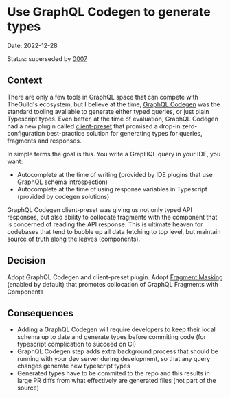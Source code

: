 # Use GraphQL Codegen to generate types

Date: 2022-12-28

Status: superseded by [0007](0007-adopt-gql.tada.md)

## Context

There are only a few tools in GraphQL space that can compete with TheGuild's ecosystem, but I believe at the time, [GraphQL Codegen](https://the-guild.dev/graphql/codegen) was the standard tooling available to generate either typed queries, or just plain Typescript types. Even better, at the time of evaluation, GraphQL Codegen had a new plugin called [client-preset](https://the-guild.dev/graphql/codegen/plugins/presets/preset-client) that promised a drop-in zero-configuration best-practice solution for generating types for queries, fragments and responses.

In simple terms the goal is this.
You write a GrapHQL query in your IDE, you want:
- Autocomplete at the time of writing (provided by IDE plugins that use GraphQL schema introspection)
- Autocomplete at the time of using response variables in Typescript (provided by codegen solutions)

GraphQL Codegen client-preset was giving us not only typed API responses, but also ability to collocate fragments with the component that is concerned of reading the API response. This is ultimate heaven for codebases that tend to bubble up all data fetching to top level, but maintain source of truth along the leaves (components).

## Decision

Adopt GraphQL Codegen and client-preset plugin.
Adopt [Fragment Masking](https://the-guild.dev/graphql/codegen/plugins/presets/preset-client#fragment-masking) (enabled by default) that promotes collocation of GraphQL Fragments with Components

## Consequences

- Adding a GraphQL Codegen will require developers to keep their local schema up to date and generate types before commiting code (for typescript complication to succeed on CI)
- GraphQL Codegen step adds extra background process that should be running with your dev server during development, so that any query changes generate new typescript types
- Generated types have to be commited to the repo and this results in large PR diffs from what effectively are generated files (not part of the source)
